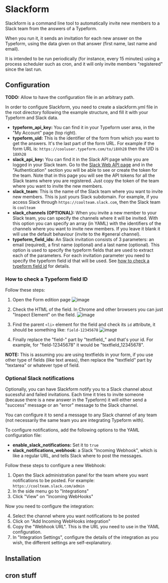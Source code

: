 # Slackform

Slackform is a command line tool to automatically invite new members to a Slack team from the answers of a Typeform.

When you run it, it sends an invitation for each new answer on the Typeform, using the data given on that answer (first name, last name and email).

It is intended to be run periodically (for instance, every 15 minutes) using a process scheduler such as cron, and it will only invite members "registered" since the last run.

## Configuration

**TODO:** Allow to have the configuration file in an arbitrary path.

In order to configure Slackform, you need to create a slackform.yml file in the root directory following the example structure, and fill it with your Typeform and Slack data.

- **typeform_api_key:** You can find it in your Typeform user area, in the "My Account" page (top right).
- **typeform_uid:** This is the identifier of the form from which you want to get the answers. It's the last part of the form URL. For example if the form URL is: ```https://cooluser.typeform.com/to/i8Xh28``` then the UID is ```18Xh28```
- **slack_api_key:** You can find it in the Slack API page while you are logged in your Slack team. Go to the [Slack Web API page](https://api.slack.com/web) and in the "Authentication" section you will be able to see or create the token for the team. Note that in this page you will see the API tokens for all the Slack teams where you are registered. Just copy the token of the team where you want to invite the new members.
- **slack_team:** This is the name of the Slack team where you want to invite new members. This is just yours Slack subdomain. For example, if you access Slack through ```https://coolteam.slack.com```, then the Slack team is ```coolteam```
- **slack_channels (OPTIONAL):** When you invite a new member to your Slack team, you can specify the channels where it will be invited. With this option you can specify an array (in YAML) with the identifiers of the channels where you want to invite new members. If you leave it blank it will use the default behaviour (invite to the #general channel).
- **typeform_field_ids:** An Slack invitation consists of 3 parameters: an email (required), a first name (optional) and a last name (optional). This option is used to specify the typeform fields that are used to extract each of the parameters. For each invitation parameter you need to specify the typeform field id that will be used. See [how to check a typeform field id](#how-to-check-a-typeform-field-id) for details.

### How to check a Typeform field ID

Follow these steps:

1. Open the Form edition page
![image](https://cloud.githubusercontent.com/assets/3403704/11236413/bb45c554-8dd9-11e5-8f03-9f3dbb611d30.png)

2. Check the HTML of the field. In Chrome and other browsers you can just "Inspect Element" on the field.
![image](https://cloud.githubusercontent.com/assets/3403704/11236582/f57f2340-8dda-11e5-8d56-65b039952910.png)

3. Find the parent ```<li>``` element for the field and check its ```id``` attribute, it should be something like: ```field-12345678```
![image](https://cloud.githubusercontent.com/assets/3403704/11236716/b2af6c68-8ddb-11e5-9e50-5782336e8cce.png)

4. Finally replace the "field-" part by "textfield_" and that's your id. For example, for "field-12345678" it would be "textfield_12345678".

**NOTE:** This is assuming you are using textfields in your form, if you use other type of fields (like text areas), then replace the "textfield" part by "textarea" or whatever type of field.

### Optional Slack notifications

Optionally, you can have Slackform notify you to a Slack channel about sucessful and failed invitations. Each time it tries to invite someone (because there is a new answer in the Typeform) it will either send a "success" message or an "error" message to the Slack channel.

You can configure it to send a message to any Slack channel of any team (not necessarily the same team you are integrating Typeform with).

To configure notifications, add the following options to the YAML configuration file:
- **enable_slack_notifications:** Set it to ```true```
- **slack_notifications_webhook:** a Slack "Incoming Webhook", which is like a regular URL, and tells Slack where to post the messages.

Follow these steps to configure a new Webhook:

1. Open the Slack administration panel for the team where you want notifications to be posted. For example: ```https://coolteam.slack.com/admin```
2. In the side menu go to "Integrations"
3. Click "View" on "Incoming WebHooks"

Now you need to configure the integration:

4. Select the channel where you want notifications to be posted
5. Click on "Add Incoming WebHooks integration"
6. Copy the "Webhook URL". This is the URL you need to use in the YAML configuration.
7. In "Integration Settings", configure the details of the integration as you wish, the different settings are self-explanatory.

## Installation

## cron stuff
